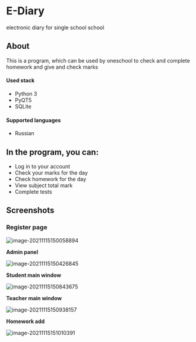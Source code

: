# E-Diary

electronic diary for single school school

## About

This is a program, which can be used by oneschool to check and complete homework and give and check marks

#### Used stack

- Python 3
- PyQT5
- SQLite

#### Supported languages

- Russian

## In the program, you can:

- Log in to your account
- Check your marks for the day
- Check homework for the day
- View subject total mark
- Complete tests

## Screenshots

### Register page

![image-20211115150058894](https://user-images.githubusercontent.com/95628608/144982331-3f2fe455-4ac1-46ff-85bf-2cfd54f44c2c.png)

**Admin panel**

![image-20211115150426845](https://user-images.githubusercontent.com/95628608/144982333-1cc667da-5844-499b-b214-76a77ac35c78.png)

**Student main window**

![image-20211115150843675](https://user-images.githubusercontent.com/95628608/144982337-06c08e8f-a780-4d57-a306-2a9b41017685.png)

**Teacher main window**

![image-20211115150938157](https://user-images.githubusercontent.com/95628608/144982338-7a33aa02-d942-42c3-8cc8-5d6bac8a753c.png)

**Homework add**

![image-20211115151010391](https://user-images.githubusercontent.com/95628608/144982340-65854c12-da4f-4bca-b5b9-89740cb14dfd.png)

